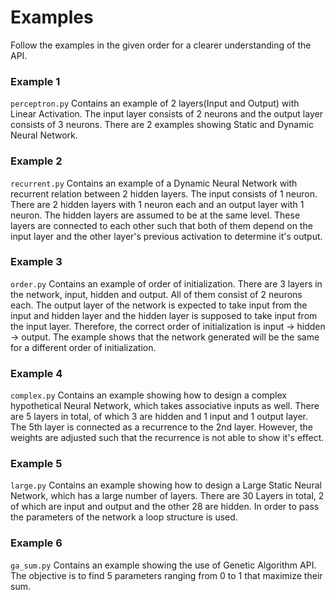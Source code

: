 # Examples

Follow the examples in the given order for a clearer understanding of the API.

### Example 1

`perceptron.py` Contains an example of 2 layers(Input and Output) with Linear Activation. The input layer consists of 2 neurons and the output layer consists of 3 neurons. There are 2 examples showing Static and Dynamic Neural Network.

### Example 2

`recurrent.py` Contains an example of a Dynamic Neural Network with recurrent relation between 2 hidden layers. The input consists of 1 neuron. There are 2 hidden layers with 1 neuron each and an output layer with 1 neuron. The hidden layers are assumed to be at the same level. These layers are connected to each other such that both of them depend on the input layer and the other layer's previous activation to determine it's output.

### Example 3

`order.py` Contains an example of order of initialization. There are 3 layers in the network, input, hidden and output. All of them consist of 2 neurons each. The output layer of the network is expected to take input from the input and hidden layer and the hidden layer is supposed to take input from the input layer. Therefore, the correct order of initialization is input -> hidden -> output. The example shows that the network generated will be the same for a different order of initialization.

### Example 4

`complex.py` Contains an example showing how to design a complex hypothetical Neural Network, which takes associative inputs as well. There are 5 layers in total, of which 3 are hidden and 1 input and 1 output layer. The 5th layer is connected as a recurrence to the 2nd layer. However, the weights are adjusted such that the recurrence is not able to show it's effect.

### Example 5

`large.py` Contains an example showing how to design a Large Static Neural Network, which has a large number of layers. There are 30 Layers in total, 2 of which are input and output and the other 28 are hidden. In order to pass the parameters of the network a loop structure is used.

### Example 6

`ga_sum.py` Contains an example showing the use of Genetic Algorithm API. The objective is to find 5 parameters ranging from 0 to 1 that maximize their sum.
